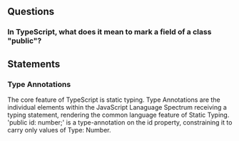 

## Questions
### In TypeScript, what does it mean to mark a field of a class "public"?


## Statements

### Type Annotations
The core feature of TypeScript is static typing. Type Annotations are the individual elements within
the JavaScript Lanaguage Spectrum receiving a typing statement, rendering the common language feature
of Static Typing. 'public id: number;' is a type-annotation on the id property, constraining it to 
carry only values of Type: Number. 